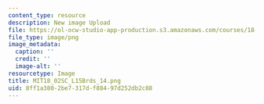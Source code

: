 ```yaml
---
content_type: resource
description: New image Upload
file: https://ol-ocw-studio-app-production.s3.amazonaws.com/courses/18-02sc-multivariable-calculus-fall-2010/8ff1a3802be7317df88497d252db2c88_MIT18_02SC_L15Brds_14.png
file_type: image/png
image_metadata:
  caption: ''
  credit: ''
  image-alt: ''
resourcetype: Image
title: MIT18_02SC_L15Brds_14.png
uid: 8ff1a380-2be7-317d-f884-97d252db2c88
---
```

